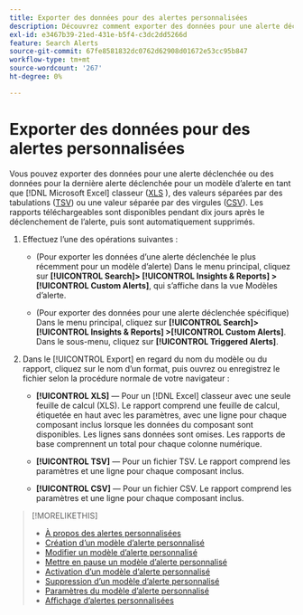 ```yaml
---
title: Exporter des données pour des alertes personnalisées
description: Découvrez comment exporter des données pour une alerte déclenchée vers un fichier.
exl-id: e3467b39-21ed-431e-b5f4-c3dc2dd5266d
feature: Search Alerts
source-git-commit: 67fe8581832dc0762d62908d01672e53cc95b847
workflow-type: tm+mt
source-wordcount: '267'
ht-degree: 0%

---
```


# Exporter des données pour des alertes personnalisées

Vous pouvez exporter des données pour une alerte déclenchée ou des données pour la dernière alerte déclenchée pour un modèle d’alerte en tant que [!DNL Microsoft Excel] classeur ([XLS](/help/search-social-commerce/glossary.md#w-x) ), des valeurs séparées par des tabulations ([TSV](/help/search-social-commerce/glossary.md#s-t)) ou une valeur séparée par des virgules ([CSV](/help/search-social-commerce/glossary.md#c-d)). Les rapports téléchargeables sont disponibles pendant dix jours après le déclenchement de l’alerte, puis sont automatiquement supprimés.

1. Effectuez l’une des opérations suivantes :

   * (Pour exporter les données d’une alerte déclenchée le plus récemment pour un modèle d’alerte) Dans le menu principal, cliquez sur **[!UICONTROL Search]> [!UICONTROL Insights & Reports] >[!UICONTROL Custom Alerts]**, qui s’affiche dans la vue Modèles d’alerte.

   * (Pour exporter des données pour une alerte déclenchée spécifique) Dans le menu principal, cliquez sur **[!UICONTROL Search]> [!UICONTROL Insights & Reports] >[!UICONTROL Custom Alerts]**. Dans le sous-menu, cliquez sur **[!UICONTROL Triggered Alerts]**.

1. Dans le [!UICONTROL Export] en regard du nom du modèle ou du rapport, cliquez sur le nom d’un format, puis ouvrez ou enregistrez le fichier selon la procédure normale de votre navigateur :

   * **[!UICONTROL XLS]** — Pour un [!DNL Excel] classeur avec une seule feuille de calcul (XLS). Le rapport comprend une feuille de calcul, étiquetée en haut avec les paramètres, avec une ligne pour chaque composant inclus lorsque les données du composant sont disponibles. Les lignes sans données sont omises. Les rapports de base comprennent un total pour chaque colonne numérique.

   * **[!UICONTROL TSV]** — Pour un fichier TSV. Le rapport comprend les paramètres et une ligne pour chaque composant inclus.

   * **[!UICONTROL CSV]** — Pour un fichier CSV. Le rapport comprend les paramètres et une ligne pour chaque composant inclus.

>[!MORELIKETHIS]
>
>* [À propos des alertes personnalisées](alert-about.md)
>* [Création d’un modèle d’alerte personnalisé](alert-template-create.md)
>* [Modifier un modèle d’alerte personnalisé](alert-template-edit.md)
>* [Mettre en pause un modèle d’alerte personnalisé](alert-template-pause.md)
>* [Activation d’un modèle d’alerte personnalisé](alert-template-activate.md)
>* [Suppression d’un modèle d’alerte personnalisé](alert-template-delete.md)
>* [Paramètres du modèle d’alerte personnalisé](alert-template-settings.md)
>* [Affichage d’alertes personnalisées](alert-view.md)
